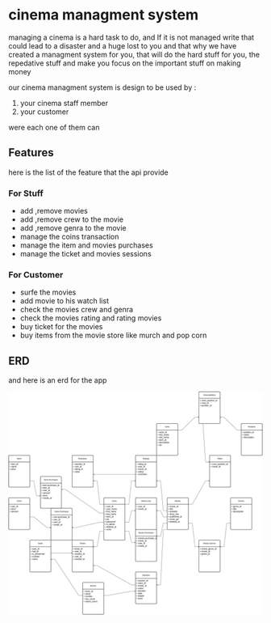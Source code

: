# cinema managment system

managing a cinema is a hard task to do, and If it is not managed write that could lead to a disaster and a huge lost to you
and that why we have created a managment system for you, that will do the hard stuff for you, the repedative stuff and make you focus on the important stuff on making money

our cinema managment system is design to be used by :

1. your cinema staff member
2. your customer

were each one of them can

## Features

here is the list of the feature that the api provide

### For Stuff

- add ,remove movies
- add ,remove crew to the movie
- add ,remove genra to the movie
- manage the coins transaction
- manage the item and movies purchases
- manage the ticket and movies sessions

### For Customer

- surfe the movies
- add movie to his watch list
- check the movies crew and genra
- check the movies rating and rating movies
- buy ticket for the movies
- buy items from the movie store like murch and pop corn

## ERD

and here is an erd for the app

![usecase Diagram](./extra/ERD.png)
